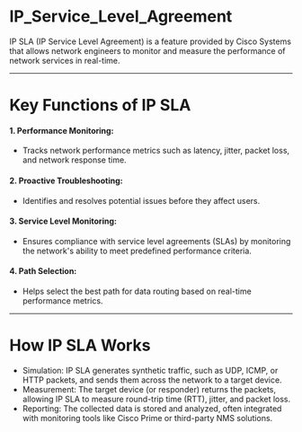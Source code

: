 # IP_Service_Level_Agreement

IP SLA (IP Service Level Agreement) is a feature provided by Cisco Systems that allows network engineers to monitor and measure the performance of network services in real-time.

---

# Key Functions of IP SLA

#### 1. Performance Monitoring:
- Tracks network performance metrics such as latency, jitter, packet loss, and network response time.
#### 2. Proactive Troubleshooting:
- Identifies and resolves potential issues before they affect users.
#### 3. Service Level Monitoring:
- Ensures compliance with service level agreements (SLAs) by monitoring the network's ability to meet predefined performance criteria.
#### 4. Path Selection:
- Helps select the best path for data routing based on real-time performance metrics.

---

# How IP SLA Works
- Simulation: IP SLA generates synthetic traffic, such as UDP, ICMP, or HTTP packets, and sends them across the network to a target device.
- Measurement: The target device (or responder) returns the packets, allowing IP SLA to measure round-trip time (RTT), jitter, and packet loss.
- Reporting: The collected data is stored and analyzed, often integrated with monitoring tools like Cisco Prime or third-party NMS solutions.







